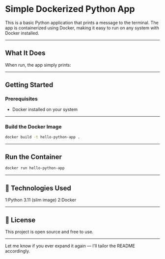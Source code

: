 #  Simple Dockerized Python App

This is a basic Python application that prints a message to the terminal. The app is containerized using Docker, making it easy to run on any system with Docker installed.

---

##  What It Does

When run, the app simply prints:


---

##  Getting Started

###  Prerequisites

- Docker installed on your system

---

###  Build the Docker Image

```bash
docker build -t hello-python-app .
```
---
##  Run the Container
```bash
docker run hello-python-app
```
---

## 🧰 Technologies Used
1:Python 3.11 (slim image)
2:Docker

---

## 🔖 License
This project is open source and free to use.

---

Let me know if you ever expand it again — I’ll tailor the README accordingly.


